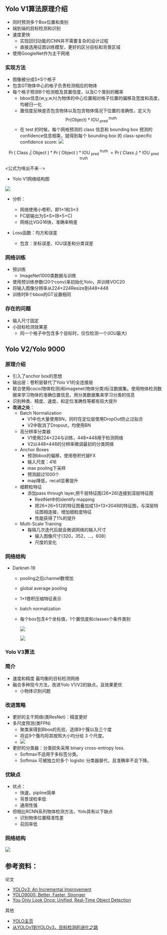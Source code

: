 ## Yolo V1算法原理介绍
- 同时预测多个Box位置和类别
- 端到端的目标检测和识别
- 速度更快
  - 实现回归功能的CNN并不需要复杂的设计过程
  - 直接选用征图训练模型，更好的区分目标和背景区域
- 使用GoogleNet作为主干网络
### 实现方法
- 图像被分成S×S个格子
- 包含GT物体中心的格子负责检测相应的物体
- 每个格子预测B个检测框及其置信度，以及C个类别的概率
  - bbox信息(w,y,w,h)为物体的中心位置相对格子位置的偏移及宽度和高度，均被归一化
  - 置信度反映是否包含物体以及包含物体情况下位置的准确性，定义为
  $$\mathrm{Pr}(\mathrm{Object}) * \mathrm{IOU}_{\text { pred }}^{\text { truth }}$$
  - 在 test 的时候，每个网格预测的 class 信息和 bounding box 预测的 confidence信息相乘，就得到每个 bounding box 的 class-specific confidence score:
  ![](./image/yolo/20180606164339450.png)
  
$$
\operatorname{Pr}\left(\text { Class }_{i} | \text { Object }\right) * \operatorname{Pr}(\text { Object }) * \mathrm{IOU}_{\text { pred }}^{\text { truth }}=\operatorname{Pr}\left(\text { Class }_{i}\right) * \operatorname{IOU}_{\text { pred }}^{\text { truth }}
$$

<公式为啥出不来···>

- Yolo V1网络结构图

![](./image/yolo/2019-03-24-10-56-21.png)

- 分析：
  - 网络使用小卷积，即1×1和3×3
  - FC层输出为S×S×(B×5+C)
  - 网络比VGG16快，准确率稍差

- Loss函数：均方和误差
  - 包含：坐标误差、IOU误差和分类误差
### 网络训练
- 预训练
  - ImageNet1000类数据与训练
- 使用预训练参数(20个conv)来初始化Yolo，并训练VOC20
-  将输入图像分辨率从224×224Resize到448×448
-  训练时B个bbox的GT设置相同

### 存在的问题
- 输入尺寸固定
- 小目标检测效果差
  - 同一个格子中包含多个目标时，仅仅检测一个(IOU最大)

## Yolo V2/Yolo 9000
### 原理介绍
- 引入了anchor box的思想
- 输出层：卷积层替代了Yolo V1的全连接层
- 联合使用coco(物体检测)和imagenet(物体分类)标注数据集。使用物体检测数据来学习物体的准确位置信息，用分类数据集来学习分类的信息
- 识别种类、精度、速度、和定位准确性等都有较大提升
- **改进之处**：
  - Batch Normalization
    - V1中也大量使用BN，同时在定位层使用DropOut防止过拟合
    - V2中取消了Dropout，均使用BN
  - 高分辨率分类器
    - V1使用224×224与训练，448×448用于检测网络
    - V2以448×448的分辨率微调最初的分类网络
  - Anchor Boxes
    - 预测bbox的偏移，使用卷积代替FX
    - 输入尺度：416
    - max pooling下采样
    - 预测超过1000个
    - map降低，recall显著提升
  - 细颗粒特征
    - 添加pass through layer,把千层特征图(26×26)连接到深层特征图
      - RestNet中的identify mapping
      - 把26×26×512的特征图叠加成13×13×2048的特征图，与深层特征图相连接，增加细粒度特征
      - 性能获得了1%的提升
  - Multi-Scale Training
    - 每隔几次迭代后就会微调网络的输入尺寸
      - 输入图像尺寸{320，352，...，608}
      - 尺度的变化

### 网络结构
- Darknet-19
  - pooling之后channel数增加
  - global average pooling
  - 1×1卷积压缩特征表示
  - batch normalization
    
  - 每个box包含4个坐标值，1个置信度和classes个条件类别 
  
    ![](./image/yolo/2019-03-24-11-36-51.png) 
    
    ![](./image/yolo/2019-03-24-11-40-43.png)

### Yolo V3算法
### 简介
  - 速度和精度 最均衡的目标检测网络
  - 融合多种现今方法，改进Yolo V1/V2的缺点，且效果更优
    - 小物体识别问题

### 改进策略
  - 更好的主干网络(类ResNet)：精度更好
  - 多尺度预测(类FPN)
    - 聚类来得到Bbox的先验，选择9个簇以及三个度
    - 将这9个簇均将其按照大小均分给 3 个尺度。
    - ![](./image/yolo/2019-03-24-12-36-13.png)
  - 更好的分类器：分类损失采用 binary cross-entropy loss.
    - Softmax不适用于多标签分类。
    - Softmax 可被独立的多个 logistic 分类器替代，且准确率不会下降。 

### 优缺点
- 优点：
  - 快速，pipline简单
  - 背景误检率低
  - 通用性强
- 但相比RCNN系列物体检测方法，Yolo具有以下缺点
  - 识别物体位置精准性差
  - 召回率低

### 网络结构
![](./image/yolo/2019-03-24-12-46-59.png)



## 参考资料：

论文
- [YOLOv3: An Incremental Improvement](https://arxiv.org/abs/1804.02767)
- [YOLO9000: Better, Faster, Stronger](https://arxiv.org/abs/1612.08242)
- [You Only Look Once: Unified, Real-Time Object Detection](https://arxiv.org/abs/1506.02640)

其他

- [YOLO主页](https://pjreddie.com/darknet/yolo/)
- [从YOLOv1到YOLOv3，目标检测的进化之路](https://blog.csdn.net/guleileo/article/details/80581858#t1)


